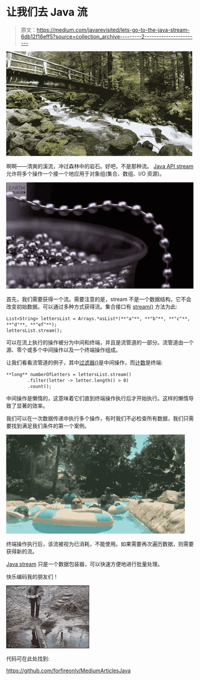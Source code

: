 # 让我们去 Java 流

> 原文：<https://medium.com/javarevisited/lets-go-to-the-java-stream-6db12f16eff5?source=collection_archive---------2----------------------->

![](img/8df715240621bafe33d550a6fcc57139.png)

啊啊——清爽的溪流，冲过森林中的岩石。好吧，不是那种流。 [Java API stream](/javarevisited/7-best-java-collections-and-stream-api-courses-for-beginners-in-2020-3ad18d52c38) 允许将多个操作一个接一个地应用于对象组(集合、数组、I/O 资源)。

![](img/dd26572cc355fbdb35938aff6561388d.png)

首先，我们需要获得一个流。需要注意的是，stream 不是一个数据结构，它不会改变初始数据。可以通过多种方式获得流。集合接口有 [stream()](https://javarevisited.blogspot.com/2021/05/java-8-stream-lambda-expression-d.html) 方法为此:

```
List<String> lettersList = Arrays.*asList*(**"a"**, **"b"**, **"c"**, **"d"**, **"ef"**);
lettersList.stream();
```

可以在流上执行的操作被分为中间和终端，并且是流管道的一部分。流管道由一个源、零个或多个中间操作以及一个终端操作组成。

让我们看看流管道的例子，其中[过滤器()](https://www.java67.com/2018/03/java-8-stream-find-first-and-filter-example.html)是中间操作，而[计数](https://www.java67.com/2014/04/java-8-stream-examples-and-tutorial.html)是终端:

```
**long** numberOfLetters = lettersList.stream()
        .filter(letter -> letter.length() > 0)
        .count();
```

中间操作是懒惰的，这意味着它们直到终端操作执行后才开始执行。这样的懒惰导致了显著的效率。

我们可以在一次数据传递中执行多个操作，有时我们不必检查所有数据，我们只需要找到满足我们条件的第一个案例。

![](img/bbb77a41df28e0e50cdb0ad12c4d6ff6.png)

终端操作执行后，该流被视为已消耗，不能使用。如果需要再次遍历数据，则需要获得新的流。

[Java stream](https://www.java67.com/2020/03/how-to-write-clean-code-using-java-8.html) 只是一个数据包装器，可以快速方便地进行批量处理。

快乐编码我的朋友们！

![](img/fc38148734d6e0f378b1336f509ec577.png)

代码可在此处找到:

<https://github.com/forfireonly/MediumArticlesJava> 